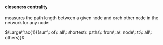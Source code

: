 #### closeness centrality
measures the path length between a given node and each other node in the network
for any node:

$\Large\frac{1}{(sum\: of\: all\: shortest\: paths\: from\: a\: node\: to\: all\: others)}$
